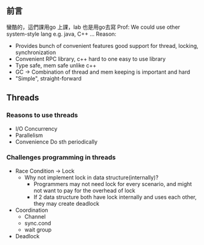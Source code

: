 ## 前言
蠻酷的，這們課用go 上課，lab 也是用go去寫
Prof: We could use other system-style lang e.g. java, C++ ... 
Reason: 
- Provides bunch of convenient features good support for thread, locking, synchronization
- Convenient RPC library, c++ hard to one easy to use library
- Type safe, mem safe unlike c++
- GC -> Combination of thread and mem keeping is important and hard
- "Simple", straight-forward
## Threads
### Reasons to use threads
- I/O Concurrency 
- Parallelism
- Convenience
  Do sth periodically
### Challenges programming in threads
- Race Condition -> Lock 
	- Why not implement lock in data structure(internally)?
		- Programmers may not need lock for every scenario, and might not want to pay for the overhead of lock
		- If 2 data structure both have lock internally and uses each other, they may create deadlock
- Coordination
	- Channel
	- sync.cond
	- wait group
- Deadlock   

